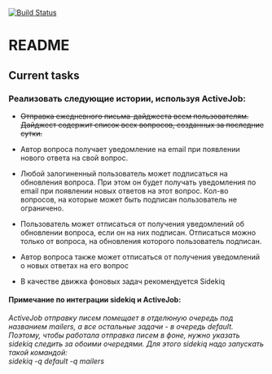 [![Build Status](https://travis-ci.org/arthurkulchenko/qna_think.svg?branch=lesson_16_advanced_rspec)](https://travis-ci.org/arthurkulchenko/qna_think)
# README

## Current tasks
### Реализовать следующие истории, используя ActiveJob:

* ~~Отправка ежедневного письма-дайджеста всем пользователям. Дайджест содержит список всех вопросов, созданных за последние сутки.~~

* Автор вопроса получает уведомление на email при появлении нового ответа на свой вопрос.
* Любой залогиненный пользователь может подписаться на обновления вопроса. При этом он будет получать уведомления по email при появлении новых ответов на этот вопрос. Кол-во вопросов, на которые может быть подписан пользователь не ограничено.
* Пользователь может отписаться от получения уведомлений об обновлении вопроса, если он на них подписан. Отписаться можно только от вопроса, на обновления которого пользователь подписан.
* Автор вопроса также может отписаться от получения уведомлений о новых ответах на его вопрос

* В качестве движка фоновых задач рекомендуется  Sidekiq

#### Примечание по интеграции sidekiq и ActiveJob:

_ActiveJob отправку писем помещает в отделюную очередь под названием mailers, а все остальные задачи - в очередь default. Поэтому, чтобы работала отправка писем в фоне, нужно указать sidekiq следить за обоими очередями. Для этого sidekiq надо запускать такой командой:  
sidekiq -q default -q mailers_